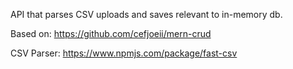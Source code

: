 API that parses CSV uploads and saves relevant to in-memory db.

Based on: https://github.com/cefjoeii/mern-crud

CSV Parser: https://www.npmjs.com/package/fast-csv
